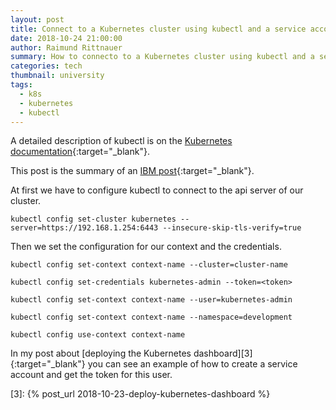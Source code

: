 ```yaml
---
layout: post
title: Connect to a Kubernetes cluster using kubectl and a service account token
date: 2018-10-24 21:00:00
author: Raimund Rittnauer
summary: How to connecto to a Kubernetes cluster using kubectl and a service account token
categories: tech
thumbnail: university
tags:
  - k8s
  - kubernetes
  - kubectl
---
```


A detailed description of kubectl is on the [Kubernetes documentation][1]{:target="_blank"}.

This post is the summary of an [IBM post][2]{:target="_blank"}.

At first we have to configure kubectl to connect to the api server of our cluster.

```
kubectl config set-cluster kubernetes --server=https://192.168.1.254:6443 --insecure-skip-tls-verify=true
```

Then we set the configuration for our context and the credentials.

```
kubectl config set-context context-name --cluster=cluster-name

kubectl config set-credentials kubernetes-admin --token=<token>

kubectl config set-context context-name --user=kubernetes-admin

kubectl config set-context context-name --namespace=development

kubectl config use-context context-name
```

In my post about [deploying the Kubernetes dashboard][3]{:target="_blank"} you can see an example of how to create a service account and get the token for this user.

[1]: https://kubernetes.io/docs/reference/kubectl/overview/
[2]: https://www.ibm.com/developerworks/community/blogs/fe25b4ef-ea6a-4d86-a629-6f87ccf4649e/entry/Configuring_the_Kubernetes_CLI_by_using_service_account_tokens1?lang=en

[3]: {% post_url 2018-10-23-deploy-kubernetes-dashboard %}
